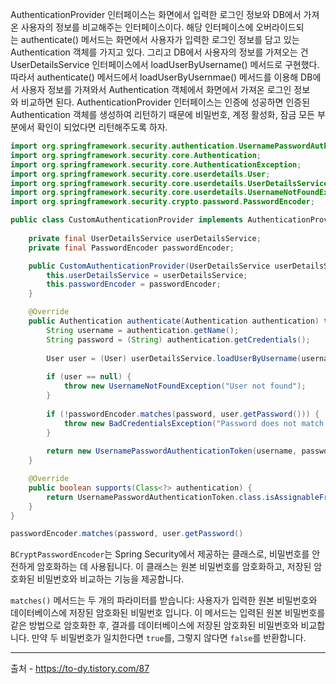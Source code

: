 AuthenticationProvider 인터페이스는 화면에서 입력한 로그인 정보와 DB에서 가져온 사용자의 정보를 비교해주는 인터페이스이다. 해당 인터페이스에 오버라이드되는 authenticate() 메서드는 화면에서 사용자가 입력한 로그인 정보를 담고 있는 Authentication 객체를 가지고 있다. 그리고 DB에서 사용자의 정보를 가져오는 건 UserDetailsService 인터페이스에서 loadUserByUsername() 메서드로 구현했다. 따라서 authenticate() 메서드에서 loadUserByUsernmae() 메서드를 이용해 DB에서 사용자 정보를 가져와서 Authentication 객체에서 화면에서 가져온 로그인 정보와 비교하면 된다. AuthenticationProvider 인터페이스는 인증에 성공하면 인증된 Authentication 객체를 생성하여 리턴하기 때문에 비밀번호, 계정 활성화, 잠금 모든 부분에서 확인이 되었다면 리턴해주도록 하자.



```java
import org.springframework.security.authentication.UsernamePasswordAuthenticationToken;
import org.springframework.security.core.Authentication;
import org.springframework.security.core.AuthenticationException;
import org.springframework.security.core.userdetails.User;
import org.springframework.security.core.userdetails.UserDetailsService;
import org.springframework.security.core.userdetails.UsernameNotFoundException;
import org.springframework.security.crypto.password.PasswordEncoder;

public class CustomAuthenticationProvider implements AuthenticationProvider {
    
    private final UserDetailsService userDetailsService;
    private final PasswordEncoder passwordEncoder;

    public CustomAuthenticationProvider(UserDetailsService userDetailsService, PasswordEncoder passwordEncoder) {
        this.userDetailsService = userDetailsService;
        this.passwordEncoder = passwordEncoder;
    }

    @Override
    public Authentication authenticate(Authentication authentication) throws AuthenticationException {
        String username = authentication.getName();
        String password = (String) authentication.getCredentials();
        
        User user = (User) userDetailsService.loadUserByUsername(username);
        
        if (user == null) {
            throw new UsernameNotFoundException("User not found");
        }
        
        if (!passwordEncoder.matches(password, user.getPassword())) {
            throw new BadCredentialsException("Password does not match stored value");
        }
        
        return new UsernamePasswordAuthenticationToken(username, password, user.getAuthorities());
    }

    @Override
    public boolean supports(Class<?> authentication) {
        return UsernamePasswordAuthenticationToken.class.isAssignableFrom(authentication);
    }
}


```


```java
passwordEncoder.matches(password, user.getPassword()
```


`BCryptPasswordEncoder`는 Spring Security에서 제공하는 클래스로, 비밀번호를 안전하게 암호화하는 데 사용됩니다. 이 클래스는 원본 비밀번호를 암호화하고, 저장된 암호화된 비밀번호와 비교하는 기능을 제공합니다.

`matches()` 메서드는 두 개의 파라미터를 받습니다: 사용자가 입력한 원본 비밀번호와 데이터베이스에 저장된 암호화된 비밀번호 입니다. 이 메서드는 입력된 원본 비밀번호를 같은 방법으로 암호화한 후, 결과를 데이터베이스에 저장된 암호화된 비밀번호와 비교합니다. 만약 두 비밀번호가 일치한다면 `true`를, 그렇지 않다면 `false`를 반환합니다.




---
출처 - https://to-dy.tistory.com/87